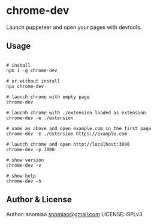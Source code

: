 # chrome-dev

Launch puppeteer and open your pages with devtools.

## Usage

```shell

# install
npm i -g chrome-dev

# or without install
npx chrome-dev

# launch chrome with empty page
chrome-dev

# laucnh chrome with ./extension loaded as extension
chrome-dev -e ./extension

# same as above and open example.com in the first page
chrome-dev -e ./extension https://example.com

# launch chrome and open http://localhost:3000
chrome-dev -p 3000

# show version
chrome-dev -v

# show help
chrome-dev -h
```

## Author & License

Author: snomiao <snomiao@gmail.com>
LICENSE: GPLv3
